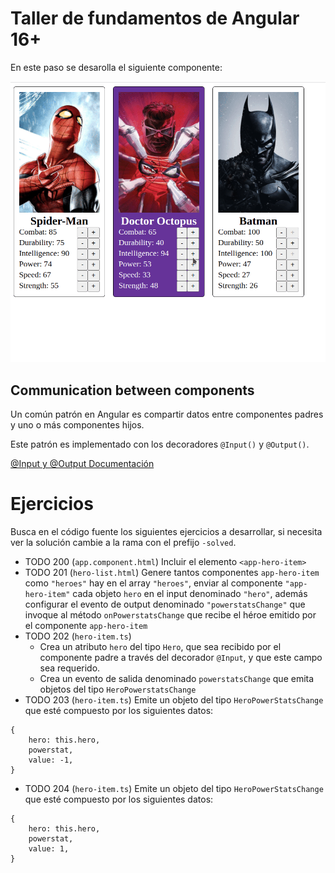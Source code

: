 # Taller de fundamentos de Angular 16+

En este paso se desarolla el siguiente componente:

![Single Component](/docs/02.01-communication-solved.gif)

## Communication between components

Un común patrón en Angular es compartir datos entre componentes padres y uno o más componentes hijos.

Este patrón es implementado con los decoradores `@Input()` y `@Output()`.

[@Input y @Output Documentación](https://angular.io/guide/inputs-outputs)

# Ejercicios

Busca en el código fuente los siguientes ejercicios a desarrollar, si necesita ver la solución cambie a la rama con el prefijo `-solved`.

- TODO 200 (`app.component.html`) Incluir el elemento `<app-hero-item>`
- TODO 201 (`hero-list.html`) Genere tantos componentes `app-hero-item` como `"heroes"` hay en el array `"heroes"`, enviar al componente `"app-hero-item"` cada objeto `hero` en
  el input denominado `"hero"`, además configurar el evento de output denominado `"powerstatsChange"` que invoque al método `onPowerstatsChange` que recibe el héroe emitido por el componente `app-hero-item`
- TODO 202 (`hero-item.ts`)
  - Crea un atributo `hero` del tipo `Hero`, que sea recibido por el componente padre a través del decorador `@Input`, y que este campo sea requerido.
  - Crea un evento de salida denominado `powerstatsChange` que emita objetos del tipo `HeroPowerstatsChange`
- TODO 203 (`hero-item.ts`) Emite un objeto del tipo `HeroPowerStatsChange` que esté compuesto por los siguientes datos:

```
{
    hero: this.hero,
    powerstat,
    value: -1,
}
```

- TODO 204 (`hero-item.ts`) Emite un objeto del tipo `HeroPowerStatsChange` que esté compuesto por los siguientes datos:

```
{
    hero: this.hero,
    powerstat,
    value: 1,
}
```
